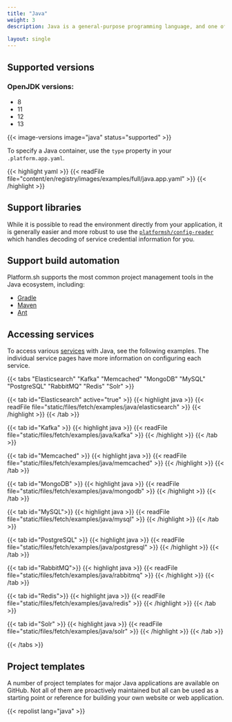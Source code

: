 ```yaml
---
title: "Java"
weight: 3
description: Java is a general-purpose programming language, and one of the most popular in the world today. Platform.sh supports Java runtimes that can be used with build management tools such as Gradle, Maven, and Ant.
 
layout: single
---
```


## Supported versions

### OpenJDK versions:

* 8
* 11
* 12
* 13

{{< image-versions image="java" status="supported" >}}

To specify a Java container, use the `type` property in your `.platform.app.yaml`.

{{< highlight yaml >}}
{{< readFile file="content/en/registry/images/examples/full/java.app.yaml" >}}
{{< /highlight >}}

## Support libraries

While it is possible to read the environment directly from your application, it is generally easier and more robust to use the [`platformsh/config-reader`](https://github.com/platformsh/config-reader-java) which handles decoding of service credential information for you.

## Support build automation

Platform.sh supports the most common project management tools in the Java ecosystem, including:

* [Gradle](https://gradle.org/)
* [Maven](https://maven.apache.org/)
* [Ant](https://ant.apache.org/)


## Accessing services

To access various [services](/configuration/services.html) with Java, see the following examples.  The individual service pages have more information on configuring each service.

{{< tabs "Elasticsearch" "Kafka" "Memcached" "MongoDB" "MySQL" "PostgreSQL" "RabbitMQ" "Redis" "Solr" >}}

{{< tab id="Elasticsearch" active="true" >}}
{{< highlight java >}}
{{< readFile file="static/files/fetch/examples/java/elasticsearch" >}}
{{< /highlight >}}
{{< /tab >}}

{{< tab id="Kafka" >}}
{{< highlight java >}}
{{< readFile file="static/files/fetch/examples/java/kafka" >}}
{{< /highlight >}}
{{< /tab >}}

{{< tab id="Memcached" >}}
{{< highlight java >}}
{{< readFile file="static/files/fetch/examples/java/memcached" >}}
{{< /highlight >}}
{{< /tab >}}

{{< tab id="MongoDB" >}}
{{< highlight java >}}
{{< readFile file="static/files/fetch/examples/java/mongodb" >}}
{{< /highlight >}}
{{< /tab >}}

{{< tab id="MySQL">}}
{{< highlight java >}}
{{< readFile file="static/files/fetch/examples/java/mysql" >}}
{{< /highlight >}}
{{< /tab >}}

{{< tab id="PostgreSQL" >}}
{{< highlight java >}}
{{< readFile file="static/files/fetch/examples/java/postgresql" >}}
{{< /highlight >}}
{{< /tab >}}

{{< tab id="RabbitMQ">}}
{{< highlight java >}}
{{< readFile file="static/files/fetch/examples/java/rabbitmq" >}}
{{< /highlight >}}
{{< /tab >}}

{{< tab id="Redis">}}
{{< highlight java >}}
{{< readFile file="static/files/fetch/examples/java/redis" >}}
{{< /highlight >}}
{{< /tab >}}

{{< tab id="Solr" >}}
{{< highlight java >}}
{{< readFile file="static/files/fetch/examples/java/solr" >}}
{{< /highlight >}}
{{< /tab >}}

{{< /tabs >}}

## Project templates

A number of project templates for major Java applications are available on GitHub. Not all of them are proactively maintained but all can be used as a starting point or reference for building your own website or web application.

{{< repolist lang="java" >}}
